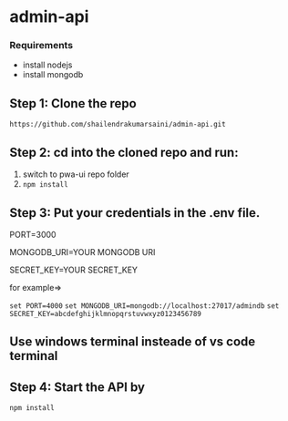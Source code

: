 # admin-api

### Requirements

- install nodejs
- install mongodb
## Step 1: Clone the repo

`https://github.com/shailendrakumarsaini/admin-api.git`
## Step 2: cd into the cloned repo and run:
1. switch to pwa-ui repo folder
2. `npm install`

## Step 3: Put your credentials in the .env file.

PORT=3000

MONGODB_URI=YOUR MONGODB URI

SECRET_KEY=YOUR SECRET_KEY

for example=>

`set PORT=4000`
`set MONGODB_URI=mongodb://localhost:27017/admindb`
`set SECRET_KEY=abcdefghijklmnopqrstuvwxyz0123456789`

## Use windows terminal insteade of vs code terminal
## Step 4: Start the API by

`npm install`


